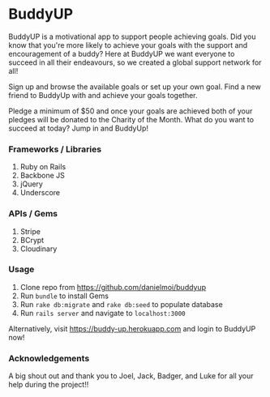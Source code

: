 # BuddyUP

BuddyUP is a motivational app to support people achieving goals.
Did you know that you're more likely to achieve your goals with the support and encouragement of a buddy? Here at BuddyUP we want everyone to succeed in all their endeavours, so we created a global support network for all!

Sign up and browse the available goals or set up your own goal. Find a new friend to BuddyUp with and achieve your goals together.

Pledge a minimum of $50 and once your goals are achieved both of your pledges will be donated to the Charity of the Month. What do you want to succeed at today? Jump in and BuddyUp!

### Frameworks / Libraries
1. Ruby on Rails
2. Backbone JS
3. jQuery
4. Underscore

### APIs / Gems
1. Stripe
1. BCrypt
1. Cloudinary

### Usage
1. Clone repo from https://github.com/danielmoi/buddyup
2. Run `bundle` to install Gems
3. Run `rake db:migrate` and `rake db:seed` to populate database
4. Run `rails server` and navigate to `localhost:3000`

Alternatively, visit https://buddy-up.herokuapp.com and login to BuddyUP now!

### Acknowledgements
A big shout out and thank you to Joel, Jack, Badger, and Luke for all your help during the project!!
